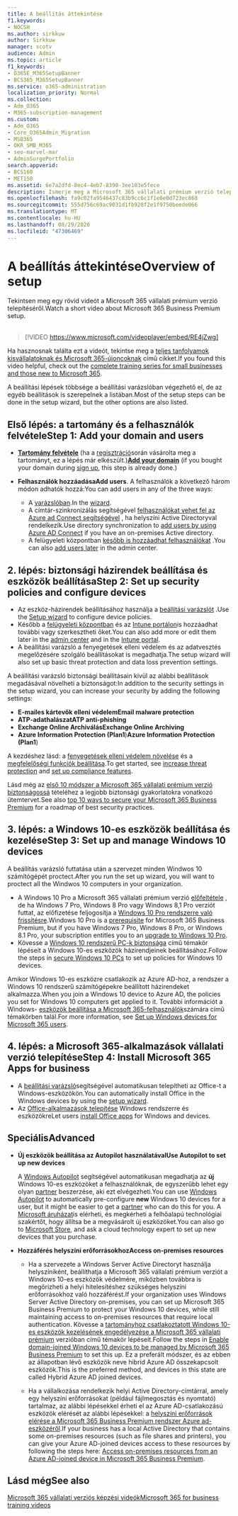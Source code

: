 ```yaml
---
title: A beállítás áttekintése
f1.keywords:
- NOCSH
ms.author: sirkkuw
author: Sirkkuw
manager: scotv
audience: Admin
ms.topic: article
f1_keywords:
- O365E_M365SetupBanner
- BCS365_M365SetupBanner
ms.service: o365-administration
localization_priority: Normal
ms.collection:
- Adm_O365
- M365-subscription-management
ms.custom:
- Adm_O365
- Core_O365Admin_Migration
- MSB365
- OKR_SMB_M365
- seo-marvel-mar
- AdminSurgePortfolio
search.appverid:
- BCS160
- MET150
ms.assetid: 6e7a2dfd-8ec4-4eb7-8390-3ee103e5fece
description: Ismerje meg a Microsoft 365 vállalati prémium verzió telepítési lépéseit, a feliratkozást, a tartomány és a felhasználók hozzáadását, illetve a biztonsági házirendek beállítását.
ms.openlocfilehash: fa9c02fa9546437c83b9cc6c1f1e6e0d723ec868
ms.sourcegitcommit: 555d756c69ac9031d1fb928f2e1f9750beede066
ms.translationtype: MT
ms.contentlocale: hu-HU
ms.lasthandoff: 08/29/2020
ms.locfileid: "47306469"
---
```

# <a name="overview-of-setup"></a><span data-ttu-id="e4b15-103">A beállítás áttekintése</span><span class="sxs-lookup"><span data-stu-id="e4b15-103">Overview of setup</span></span>

<span data-ttu-id="e4b15-104">Tekintsen meg egy rövid videót a Microsoft 365 vállalati prémium verzió telepítéséről.</span><span class="sxs-lookup"><span data-stu-id="e4b15-104">Watch a short video about Microsoft 365 Business Premium setup.</span></span><br><br>

> [!VIDEO https://www.microsoft.com/videoplayer/embed/RE4jZwg] 

<span data-ttu-id="e4b15-105">Ha hasznosnak találta ezt a videót, tekintse meg a [teljes tanfolyamok kisvállalatoknak és Microsoft 365-újoncoknak](https://support.microsoft.com/office/6ab4bbcd-79cf-4000-a0bd-d42ce4d12816) című cikket.</span><span class="sxs-lookup"><span data-stu-id="e4b15-105">If you found this video helpful, check out the [complete training series for small businesses and those new to Microsoft 365](https://support.microsoft.com/office/6ab4bbcd-79cf-4000-a0bd-d42ce4d12816).</span></span>

<span data-ttu-id="e4b15-106">A beállítási lépések többsége a beállítási varázslóban végezhető el, de az egyéb beállítások is szerepelnek a listában.</span><span class="sxs-lookup"><span data-stu-id="e4b15-106">Most of the setup steps can be done in the setup wizard, but the other options are also listed.</span></span>

## <a name="step-1-add-your-domain-and-users"></a><span data-ttu-id="e4b15-107">Első lépés: a tartomány és a felhasználók felvétele</span><span class="sxs-lookup"><span data-stu-id="e4b15-107">Step 1: Add your domain and users</span></span>

   - <span data-ttu-id="e4b15-108">**[Tartomány felvétele](set-up.md#add-your-domain-to-personalize-sign-in)** (ha a [regisztráció](sign-up.md)során vásárolta meg a tartományt, ez a lépés már elkészült.)</span><span class="sxs-lookup"><span data-stu-id="e4b15-108">**[Add your domain](set-up.md#add-your-domain-to-personalize-sign-in)** (if you bought your domain during [sign up](sign-up.md), this step is already done.)</span></span>

   - <span data-ttu-id="e4b15-109">**Felhasználók hozzáadása**</span><span class="sxs-lookup"><span data-stu-id="e4b15-109">**Add users**.</span></span> <span data-ttu-id="e4b15-110">A felhasználók a következő három módon adhatók hozzá:</span><span class="sxs-lookup"><span data-stu-id="e4b15-110">You can add users in any of the three ways:</span></span>
        - <span data-ttu-id="e4b15-111">A [varázslóban](set-up.md#add-users-in-the-wizard).</span><span class="sxs-lookup"><span data-stu-id="e4b15-111">In the [wizard](set-up.md#add-users-in-the-wizard).</span></span>
        - <span data-ttu-id="e4b15-112">A címtár-szinkronizálás segítségével [felhasználókat vehet fel az Azure ad Connect segítségével](https://docs.microsoft.com/microsoft-365/enterprise/set-up-directory-synchronization) , ha helyszíni Active Directoryval rendelkezik.</span><span class="sxs-lookup"><span data-stu-id="e4b15-112">Use directory synchronization to [add users by using Azure AD Connect](https://docs.microsoft.com/microsoft-365/enterprise/set-up-directory-synchronization) if you have an on-premises Active directory.</span></span>
        - <span data-ttu-id="e4b15-113">A felügyeleti központban [később is hozzáadhat felhasználókat](add-users-m365b.md) .</span><span class="sxs-lookup"><span data-stu-id="e4b15-113">You can also [add users later](add-users-m365b.md) in the admin center.</span></span>
## <a name="step-2-set-up-security-policies-and-configure-devices"></a><span data-ttu-id="e4b15-114">2. lépés: biztonsági házirendek beállítása és eszközök beállítása</span><span class="sxs-lookup"><span data-stu-id="e4b15-114">Step 2: Set up security policies and configure devices</span></span> 

  - <span data-ttu-id="e4b15-115">Az eszköz-házirendek beállításához használja a [beállítási varázslót](set-up.md#protect-your-organization) .</span><span class="sxs-lookup"><span data-stu-id="e4b15-115">Use the [Setup wizard](set-up.md#protect-your-organization) to configure device policies.</span></span> 
  - <span data-ttu-id="e4b15-116">Később a [felügyeleti központban](view-policies-and-devices.md) és az [Intune portálon](https://docs.microsoft.com/intune/tutorial-walkthrough-intune-portal)is hozzáadhat további vagy szerkesztheti őket.</span><span class="sxs-lookup"><span data-stu-id="e4b15-116">You can also add more or edit them later in the [admin center](view-policies-and-devices.md) and in the [Intune portal](https://docs.microsoft.com/intune/tutorial-walkthrough-intune-portal).</span></span>
  - <span data-ttu-id="e4b15-117">A beállítási varázsló a fenyegetések elleni védelem és az adatvesztés megelőzésére szolgáló beállításokat is megadhatja.</span><span class="sxs-lookup"><span data-stu-id="e4b15-117">The setup wizard will also set up basic threat protection and data loss prevention settings.</span></span>
  
  <span data-ttu-id="e4b15-118">A beállítási varázsló biztonsági beállításain kívül az alábbi beállítások megadásával növelheti a biztonságot:</span><span class="sxs-lookup"><span data-stu-id="e4b15-118">In addition to the security settings in the setup wizard, you can increase your security by adding the following settings:</span></span>

- <span data-ttu-id="e4b15-119">**E-mailes kártevők elleni védelem**</span><span class="sxs-lookup"><span data-stu-id="e4b15-119">**Email malware protection**</span></span>
- <span data-ttu-id="e4b15-120">**ATP-adathalászat**</span><span class="sxs-lookup"><span data-stu-id="e4b15-120">**ATP anti-phishing**</span></span>
- <span data-ttu-id="e4b15-121">**Exchange Online Archiválás**</span><span class="sxs-lookup"><span data-stu-id="e4b15-121">**Exchange Online Archiving**</span></span>
- <span data-ttu-id="e4b15-122">**Azure Information Protection (Plan1**)</span><span class="sxs-lookup"><span data-stu-id="e4b15-122">**Azure Information Protection (Plan1**)</span></span>

<span data-ttu-id="e4b15-123">A kezdéshez lásd: a [fenyegetések elleni védelem növelése](increase-threat-protection.md) és a [megfelelőségi funkciók beállítása](set-up-compliance.md).</span><span class="sxs-lookup"><span data-stu-id="e4b15-123">To get started, see [increase threat protection](increase-threat-protection.md) and [set up compliance features](set-up-compliance.md).</span></span>

<span data-ttu-id="e4b15-124">Lásd még az [első 10 módszer a Microsoft 365 vállalati prémium verzió biztonságossá](https://docs.microsoft.com/office365/admin/security-and-compliance/secure-your-business-data) tételéhez a legjobb biztonsági gyakorlatokra vonatkozó ütemtervet.</span><span class="sxs-lookup"><span data-stu-id="e4b15-124">See also [top 10 ways to secure your Microsoft 365 Business Premium](https://docs.microsoft.com/office365/admin/security-and-compliance/secure-your-business-data) for a roadmap of best security practices.</span></span>

## <a name="step-3-set-up-and-manage-windows-10-devices"></a><span data-ttu-id="e4b15-125">3. lépés: a Windows 10-es eszközök beállítása és kezelése</span><span class="sxs-lookup"><span data-stu-id="e4b15-125">Step 3: Set up and manage Windows 10 devices</span></span>

<span data-ttu-id="e4b15-126">A beállítás varázsló futtatása után a szervezet minden Windwos 10 számítógépét proctect.</span><span class="sxs-lookup"><span data-stu-id="e4b15-126">After you run the set up wizard, you will want to proctect all the Windwos 10 computers in your organization.</span></span>
  
- <span data-ttu-id="e4b15-127">A Windows 10 Pro a Microsoft 365 vállalati prémium verzió [előfeltétele](pre-requisites-for-data-protection.md) , de ha Windows 7 Pro, Windows 8 Pro vagy Windows 8,1 Pro verziót futtat, az előfizetése feljogosítja a [Windows 10 Pro rendszerre való frissítésre](https://docs.microsoft.com/microsoft-365/business/upgrade-to-windows-pro-creators-update).</span><span class="sxs-lookup"><span data-stu-id="e4b15-127">Windows 10 Pro is a [prerequisite](pre-requisites-for-data-protection.md) for Microsoft 365 Business Premium, but if you have Windows 7 Pro, Windows 8 Pro, or Windows 8.1 Pro, your subscription entitles you to an [upgrade to  Windows 10 Pro](https://docs.microsoft.com/microsoft-365/business/upgrade-to-windows-pro-creators-update).</span></span>
- <span data-ttu-id="e4b15-128">Kövesse a [Windows 10 rendszerű PC-k biztonsága](secure-win-10-pcs.md) című témakör lépéseit a Windows 10-es eszközök házirendjeinek beállításához.</span><span class="sxs-lookup"><span data-stu-id="e4b15-128">Follow the steps in [secure Windows 10 PCs](secure-win-10-pcs.md) to set up policies for Windows 10 devices.</span></span>

<span data-ttu-id="e4b15-129">Amikor Windows 10-es eszközre csatlakozik az Azure AD-hoz, a rendszer a Windows 10 rendszerű számítógépekre beállított házirendeket alkalmazza.</span><span class="sxs-lookup"><span data-stu-id="e4b15-129">When you join a Windows 10 device to Azure AD, the policies you set for Windows 10 computers get applied to it.</span></span> <span data-ttu-id="e4b15-130">További információt a Windows- [eszközök beállítása a Microsoft 365-felhasználók](set-up-windows-devices.md)számára című témakörben talál.</span><span class="sxs-lookup"><span data-stu-id="e4b15-130">For more information, see [Set up Windows devices for Microsoft 365 users](set-up-windows-devices.md).</span></span>

## <a name="step-4-install-microsoft-365-apps-for-business"></a><span data-ttu-id="e4b15-131">4. lépés: a Microsoft 365-alkalmazások vállalati verzió telepítése</span><span class="sxs-lookup"><span data-stu-id="e4b15-131">Step 4: Install Microsoft 365 Apps for business</span></span>
- <span data-ttu-id="e4b15-132">A [beállítási varázsló](set-up.md#deploy-office-365-client-apps)segítségével automatikusan telepítheti az Office-t a Windows-eszközökön.</span><span class="sxs-lookup"><span data-stu-id="e4b15-132">You can automatically install Office in the Windows devices by using the [setup wizard](set-up.md#deploy-office-365-client-apps).</span></span>
- <span data-ttu-id="e4b15-133">Az [Office-alkalmazások telepítése](https://docs.microsoft.com/office365/admin/setup/install-applications) Windows rendszerre és eszközökre</span><span class="sxs-lookup"><span data-stu-id="e4b15-133">Let users [install Office apps](https://docs.microsoft.com/office365/admin/setup/install-applications) for Windows and devices.</span></span>
     
## <a name="advanced"></a><span data-ttu-id="e4b15-134">Speciális</span><span class="sxs-lookup"><span data-stu-id="e4b15-134">Advanced</span></span>
- <span data-ttu-id="e4b15-135">**Új eszközök beállítása az Autopilot használatával**</span><span class="sxs-lookup"><span data-stu-id="e4b15-135">**Use Autopilot to set up new devices**</span></span>
            
     <span data-ttu-id="e4b15-136">A [Windows Autopilot](add-autopilot-devices-and-profile.md) segítségével automatikusan megadhatja az **új** Windows 10-es eszközöket a felhasználóknak, de egyszerűbb lehet egy olyan [partner](https://www.microsoft.com/solution-providers/search) beszerzése, aki ezt elvégezheti.</span><span class="sxs-lookup"><span data-stu-id="e4b15-136">You can use [Windows Autopilot](add-autopilot-devices-and-profile.md) to automatically pre-configure **new** Windows 10 devices for a user, but it might be easier to get a [partner](https://www.microsoft.com/solution-providers/search) who can do this for you.</span></span> <span data-ttu-id="e4b15-137">A [Microsoft áruházat](https://go.microsoft.com/fwlink/?linkid=874598)is elérheti, és megkérheti a felhőalapú technológiai szakértőt, hogy állítsa be a megvásárolt új eszközöket.</span><span class="sxs-lookup"><span data-stu-id="e4b15-137">You can also go to [Microsoft Store](https://go.microsoft.com/fwlink/?linkid=874598), and ask a cloud technology expert to set up new devices that you purchase.</span></span>

- <span data-ttu-id="e4b15-138">**Hozzáférés helyszíni erőforrásokhoz**</span><span class="sxs-lookup"><span data-stu-id="e4b15-138">**Access on-premises resources**</span></span>

     - <span data-ttu-id="e4b15-139">Ha a szervezete a Windows Server Active Directoryt használja helyszíniként, beállíthatja a Microsoft 365 vállalati prémium verziót a Windows 10-es eszközök védelmére, miközben továbbra is megőrizheti a helyi hitelesítéshez szükséges helyszíni erőforrásokhoz való hozzáférést.</span><span class="sxs-lookup"><span data-stu-id="e4b15-139">If your organization uses Windows Server Active Directory on-premises, you can set up Microsoft 365 Business Premium to protect your Windows 10 devices, while still maintaining access to on-premises resources that require local authentication.</span></span> <span data-ttu-id="e4b15-140">Kövesse a [tartományhoz csatlakoztatott Windows 10-es eszközök kezelésének engedélyezése a Microsoft 365 vállalati prémium](manage-windows-devices.md) verzióban című témakör lépéseit.</span><span class="sxs-lookup"><span data-stu-id="e4b15-140">Follow the steps in [Enable domain-joined Windows 10 devices to be managed by Microsoft 365 Business Premium](manage-windows-devices.md) to set this up.</span></span> <span data-ttu-id="e4b15-141">Ez a preferált módszer, és az ebben az állapotban lévő eszközök neve hibrid Azure AD összekapcsolt eszközök.</span><span class="sxs-lookup"><span data-stu-id="e4b15-141">This is the preferred method, and devices in this state are called Hybrid Azure AD joined devices.</span></span>

    - <span data-ttu-id="e4b15-142">Ha a vállalkozása rendelkezik helyi Active Directory-címtárral, amely egy helyszíni erőforrásokat (például fájlmegosztás és nyomtató) tartalmaz, az alábbi lépésekkel érheti el az Azure AD-csatlakozású eszközök elérését az alábbi lépésekkel: a [helyszíni erőforrások elérése a Microsoft 365 Business Premium rendszer Azure ad-eszközéről](access-resources.md).</span><span class="sxs-lookup"><span data-stu-id="e4b15-142">If your business has a local Active Directory that contains some on-premises resources (such as file shares and printers), you can give your Azure AD-joined devices access to these resources by following the steps here: [Access on-premises resources from an Azure AD-joined device in Microsoft 365 Business Premium](access-resources.md).</span></span>

## <a name="see-also"></a><span data-ttu-id="e4b15-143">Lásd még</span><span class="sxs-lookup"><span data-stu-id="e4b15-143">See also</span></span>

[<span data-ttu-id="e4b15-144">Microsoft 365 vállalati verziós képzési videók</span><span class="sxs-lookup"><span data-stu-id="e4b15-144">Microsoft 365 for business training videos</span></span>](https://support.microsoft.com/office/6ab4bbcd-79cf-4000-a0bd-d42ce4d12816)
